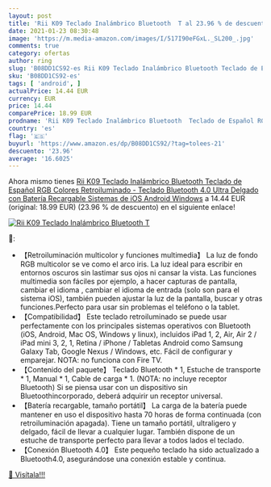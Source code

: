 ```yaml
---
layout: post
title: 'Rii K09 Teclado Inalámbrico Bluetooth  T al 23.96 % de descuento'
date: 2021-01-23 08:30:48
image: 'https://m.media-amazon.com/images/I/517I90eFGxL._SL200_.jpg'
comments: true
category: ofertas
author: ring
slug: 'B08DD1CS92-es Rii K09 Teclado Inalámbrico Bluetooth Teclado de Español...'
sku: 'B08DD1CS92-es'
tags: [ 'android', ]
actualPrice: 14.44 EUR
currency: EUR
price: 14.44
comparePrice: 18.99 EUR
prodname: 'Rii K09 Teclado Inalámbrico Bluetooth  Teclado de Español RGB Colores Retroiluminado - Teclado Bluetooth 4.0 Ultra Delgado con Batería Recargable  Sistemas de iOS  Android  Windows'
country: 'es'
flag: '🇪🇸'
buyurl: 'https://www.amazon.es/dp/B08DD1CS92/?tag=tolees-21'
descuento: '23.96'
average: '16.6025'
---
```


Ahora mismo tienes [Rii K09 Teclado Inalámbrico Bluetooth  Teclado de Español RGB Colores Retroiluminado - Teclado Bluetooth 4.0 Ultra Delgado con Batería Recargable  Sistemas de iOS  Android  Windows](https://www.amazon.es/dp/B08DD1CS92/?tag=tolees-21) a 14.44 EUR (original: 18.99 EUR) (23.96 %  de descuento) en el siguiente enlace!

[![Rii K09 Teclado Inalámbrico Bluetooth  T](https://m.media-amazon.com/images/I/517I90eFGxL._SL200_.jpg)](https://www.amazon.es/dp/B08DD1CS92/?tag=tolees-21)

🔎:

- 【Retroiluminación multicolor y funciones multimedia】 La luz de fondo RGB multicolor se ve como el arco iris. La luz ideal para escribir en entornos oscuros sin lastimar sus ojos ni cansar la vista. Las funciones multimedia son fáciles por ejemplo, a hacer capturas de pantalla, cambiar el idioma , cambiar el idioma de entrada (solo son para el sistema iOS), también pueden ajustar la luz de la pantalla, buscar y otras funciones.Perfecto para usar sin problemas el teléfono o la tablet.
- 【Compatibilidad】 Este teclado retroiluminado se puede usar perfectamente con los principales sistemas operativos con Bluetooth (iOS, Android, Mac OS, Windows y linux), incluidos iPad 1, 2, Air, Air 2 / iPad mini 3, 2, 1, Retina / iPhone / Tabletas Android como Samsung Galaxy Tab, Google Nexus / Windows, etc. Fácil de configurar y emparejar. NOTA: no funciona con Fire TV.
- 【Contenido del paquete】 Teclado Bluetooth * 1, Estuche de transporte * 1, Manual * 1, Cable de carga * 1. (NOTA: no incluye receptor Bluetooth) Si se piensa usar con un dispositivo sin Bluetoothincorporado, deberá adquirir un receptor universal.
- 【Batería recargable, tamaño portátil】 La carga de la batería puede mantener en uso el dispositivo hasta 70 horas de forma continuada (con retroiluminación apagada). Tiene un tamaño portátil, ultraligero y delgado, fácil de llevar a cualquier lugar. También dispone de un estuche de transporte perfecto para llevar a todos lados el teclado.
- 【Conexión Bluetooth 4.0】 Este pequeño teclado ha sido actualizado a Bluetooth4.0, asegurándose una conexión estable y continua.

[🛒 Visítala!!!](https://www.amazon.es/dp/B08DD1CS92/?tag=tolees-21)
